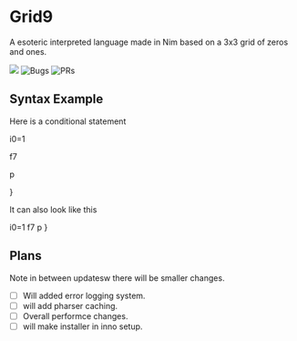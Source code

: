 # Grid9
A esoteric interpreted language made in Nim based on a 3x3 grid of zeros and ones.

![](https://img.shields.io/github/languages/code-size/MrEnder0/Grid9?style=for-the-badge)
![](https://img.shields.io/github/issues-raw/MrEnder0/Grid9?style=for-the-badge "Bugs")
![](https://img.shields.io/github/issues-pr-raw/MrEnder0/Grid9?style=for-the-badge "PRs")

## Syntax Example
Here is a conditional statement

i0=1

f7

p

}

It can also look like this

i0=1
f7
p
}

## Plans
Note in between updatesw there will be smaller changes.

 - [ ] Will added error logging system.
 - [ ] will add pharser caching.
 - [ ] Overall performce changes.
 - [ ] will make installer in inno setup.
